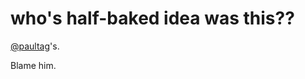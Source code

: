 who's half-baked idea was this??
================================

[@paultag](http://twitter.com/paultag)'s.

Blame him.
